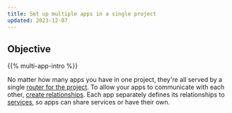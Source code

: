 ```yaml
---
title: Set up multiple apps in a single project
updated: 2023-12-07
---
```



## Objective  

{{% multi-app-intro %}}

No matter how many apps you have in one project, they're all served by a single [router for the project](../.././.-routes).
To allow your apps to communicate with each other, [create relationships](../.././.-relationships).
Each app separately defines its relationships to [services](../../add-services),
so apps can share services or have their own.
